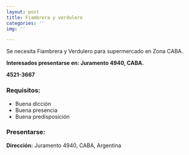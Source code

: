 ```yaml
---
layout: post
title: Fiambrera y verdulero
categories: ''
img: ''

---
```

Se necesita Fiambrera y Verdulero para supermercado en Zona CABA.

**Interesados presentarse en: Juramento 4940, CABA.**

**4521-3667**

### Requisitos:

* Buena dicción
* Buena presencia
* Buena predisposición

### Presentarse:

**Dirección:** Juramento 4940, CABA, Argentina